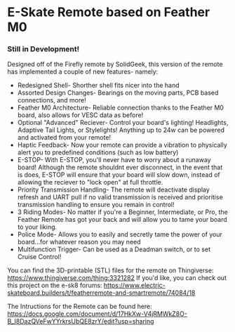 # E-Skate Remote based on Feather M0
### Still in Development! 
Designed off of the Firefly remote by SolidGeek, this version of the remote has implemented a couple of new features- namely:
- Redesigned Shell- Shorther shell fits nicer into the hand
- Assorted Design Changes- Bearings on the moving parts, PCB based connections, and more!
- Feather M0 Architecture- Reliable connection thanks to the Feather M0 board, also allows for VESC data as before!
- Optional "Advanced" Reciever- Control your board's lighting! Headlights, Adaptive Tail Lights, or Stylelights! Anything up to 24w can be powered and activated from your remote! 
- Haptic Feedback- Now your remote can provide a vibration to physically alert you to predefined conditions (such as low battery)
- E-STOP- With E-STOP, you'll never have to worry about a runaway board! Although the remote shouldnt ever disconnect, in the event that is does, E-STOP will ensure that your board will slow down, instead of allowing the reciever to "lock open" at full throttle.
- Priority Transmission Handling- The remote will deactivate display refresh and UART pull if no valid transmission is received and prioritise transmission handling to ensure you remain in control!
- 3 Riding Modes- No matter if you're a Beginner, Intermediate, or Pro, the Feather Remote has got your back and will allow you to tame your board to your liking.
- Police Mode- Allows you to easily and secretly tame the power of your board...for whatever reason you may need
- Multifunction Trigger- Can be used as a Deadman switch, or to set Cruise Control! 

You can find the 3D-printable (STL) files for the remote on Thingiverse: https://www.thingiverse.com/thing:3321282
If you'd like, you can check out this project on the e-sk8 forums: https://www.electric-skateboard.builders/t/featherremote-and-smartremote/74084/18

The Intructions for the Remote can be found here: https://docs.google.com/document/d/17HkXw-V4jRMWkZ8O-B_I8DazQVeFwYYrkrsUbQE8zrY/edit?usp=sharing
